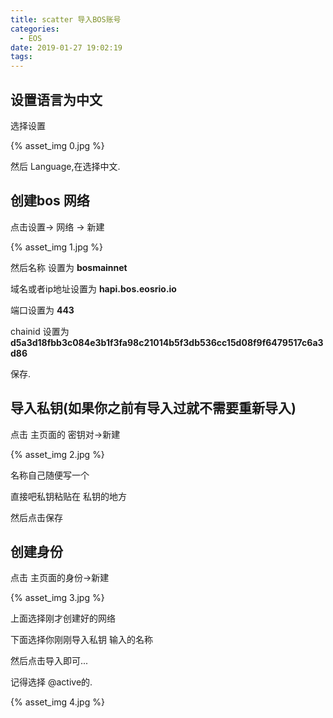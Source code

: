 ```yaml
---
title: scatter 导入BOS账号
categories:
  - EOS
date: 2019-01-27 19:02:19
tags:
---
```




## 设置语言为中文

选择设置

{% asset_img 0.jpg  %}

然后 Language,在选择中文.

## 创建bos 网络

点击设置-> 网络 -> 新建

{% asset_img 1.jpg  %}

然后名称 设置为 **bosmainnet**

域名或者ip地址设置为 **hapi.bos.eosrio.io**

端口设置为 **443**

chainid 设置为 **d5a3d18fbb3c084e3b1f3fa98c21014b5f3db536cc15d08f9f6479517c6a3d86**

保存.

## 导入私钥(如果你之前有导入过就不需要重新导入)

点击 主页面的 密钥对->新建

{% asset_img 2.jpg  %}

名称自己随便写一个

直接吧私钥粘贴在 私钥的地方

然后点击保存

## 创建身份

点击 主页面的身份->新建

{% asset_img 3.jpg  %}

上面选择刚才创建好的网络 

下面选择你刚刚导入私钥 输入的名称

然后点击导入即可...

记得选择 @active的.

{% asset_img 4.jpg  %}


